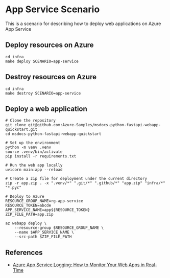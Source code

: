 # App Service Scenario

This is a scenario for describing how to deploy web applications on Azure App Service

## Deploy resources on Azure

```shell
cd infra
make deploy SCENARIO=app-service
```

## Destroy resources on Azure

```shell
cd infra
make destroy SCENARIO=app-service
```

## Deploy a web application

```shell
# Clone the repository
git clone git@github.com:Azure-Samples/msdocs-python-fastapi-webapp-quickstart.git
cd msdocs-python-fastapi-webapp-quickstart

# Set up the environment
python -m venv .venv
source .venv/bin/activate
pip install -r requirements.txt

# Run the web app locally
uvicorn main:app --reload

# Create a zip file for deployment under the current directory
zip -r app.zip . -x ".venv/*" ".git/*" ".github/*" "app.zip" "infra/*" "*.pyc"

# Deploy to Azure
RESOURCE_GROUP_NAME=rg-app-service
RESOURCE_TOKEN=abcde
APP_SERVICE_NAME=app${RESOURCE_TOKEN}
ZIP_FILE_PATH=app.zip

az webapp deploy \
    --resource-group $RESOURCE_GROUP_NAME \
    --name $APP_SERVICE_NAME \
    --src-path $ZIP_FILE_PATH
```

## References

- [Azure App Service Logging: How to Monitor Your Web Apps in Real-Time](https://techcommunity.microsoft.com/blog/appsonazureblog/azure-app-service-logging-how-to-monitor-your-web-apps-in-real-time/3800390)
